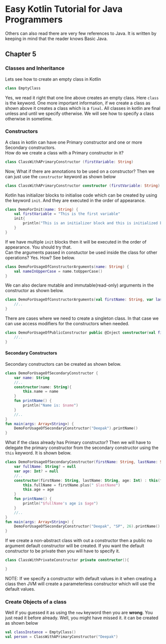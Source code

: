 # Easy Kotlin Tutorial for Java Programmers
Others can also read there are very few references to Java. It is written by keeping in mind that the reader knows Basic Java.



## Chapter 5
### Classes and Inheritance
Lets see how to create an empty class in Kotlin
```kotlin
class EmptyClass
```
Yes, we read it right that one line above creates an empty class. Here `class` is the keyword. One more important information, if we create a class as shown above it creates a class which is a `final`. All classes in kotlin are final unless and until we specify otherwise. We will see how to specify a class otherwise in sometime.
### Constructors
A class in kotlin can have one Primary constructor and one or more Secondary constructors. <br/>
How do we create a class with a Primary constructor in it?<br/>
```kotlin
class ClassWithAPrimaryConstructor (firstVariable: String)
```
Now, What if there are annotations to be used on a constructor? Then we can just use the `constructor` keyword as shown below
```kotlin
class ClassWithAPrimaryConstructor constructor (firstVariable: String)
```
Kotlin has initializer blocks to initialise code which can be created by using the keyword `init`. And they are executed in the order of appearance.
```kotlin
class DemoForInit(name: String) {
    val firstVariable = "This is the first variable"
    init{
        println("This is an initializer block and this is initialized by $name. ($firstVariable)")
    }
}
```
If we have multiple `init` blocks then it will be executed in the order of appearance. You should try that.<br/>
Can the arguments passed in constuctor be used inside the class for other operations? Yes. How? See below.
```kotlin
class DemoForUsageOfConstructorArguments(name: String) {
    val nameInUpperCase = name.toUpperCase()
}
```
We can also declare mutable and immutable(read-only) arguments in the constructor as shown below. 
```kotlin
class DemoForUsageOfConstructorArguments(val firstName: String, var lastName: String) {
    //..
}
```
There are cases where we need to create a singleton class. In that case we can use access modifiers for the constructors when needed.
```kotlin
class DemoForUsageOfPublicConstructor public @Inject constructor(val firstName: String, var lastName: String) {
    //..
}
```
#### Secondary Constructors
Secondary constructors can be created as shown below.
```kotlin
class DemoForUsageOfSecondaryConstructor {
    var name: String
    //..
    constructor(name: String){
        this.name = name
    }
    fun printName() {
    	println("Name is: $name")
    }
    //..
}
fun main(args: Array<String>) {
	DemoForUsageOfSecondaryConstructor("Deepak").printName()
}
```

What if the class already has Primary constructor? Then we will have to delegate the primary constructor from the secondary constructor using the `this` keyword. It is shown below. 
```kotlin
class DemoForUsageOfSecondaryConstructor(firstName: String, lastName: String) {
	var fullName: String? = null
	var age: Int? = null
	//..
	constructor(firstName: String, lastName: String, age: Int) : this(firstName, lastName) {
		this.fullName = firstName.plus(" $lastName")
		this.age = age
	}
	fun printName() {
		println("$fullName's age is $age")
	}
	//..
}
fun main(args: Array<String>) {
	DemoForUsageOfSecondaryConstructor("Deepak", "SP", 26).printName()
}
```
If we create a non-abstract class with out a constructor then a public no argument default constructor will be created. If you want the default constructor to be private then you will have to specify it.
```kotlin
class ClassWithPrivateConstructor private constructor(){

}
```
NOTE: If we specify a constructor with default values in it when creating a class then JVM will create a parameterless constructor which will use the default values.

### Create Objects of a class

Well if you guessed it as using the `new` keyword then you are **wrong**. You just read it before already. Well, you might have missed it. it can be created as shown below
```kotlin
val classInstance = EmptyClass()
val person = ClassWithAPrimaryConstructor("Deepak")
```